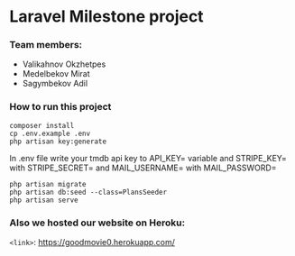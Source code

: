 # Laravel Milestone project
### Team members:
- Valikahnov Okzhetpes
- Medelbekov Mirat
- Sagymbekov Adil

### How to run this project
```
composer install 
cp .env.example .env
php artisan key:generate
```
In .env file write your tmdb api key to API_KEY= variable and STRIPE_KEY= with STRIPE_SECRET= and MAIL_USERNAME= with MAIL_PASSWORD=
```
php artisan migrate
php artisan db:seed --class=PlansSeeder
php artisan serve
```
### Also we hosted our website on Heroku:
`<link>`: https://goodmovie0.herokuapp.com/
